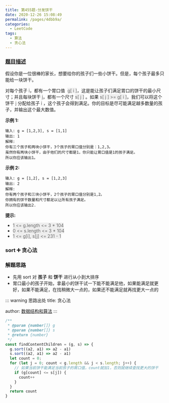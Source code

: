 ```yaml
---
title: 第455题-分发饼干
date: 2020-12-26 15:08:49
permalink: /pages/4dbb9a/
categories:
  - LeetCode
tags:
  - 算法
  - 贪心法
---
```


### [题目描述](https://leetcode-cn.com/problems/assign-cookies/)

假设你是一位很棒的家长，想要给你的孩子们一些小饼干。但是，每个孩子最多只能给一块饼干。

对每个孩子 <font style="background: #eee; color: #666;">i</font>，都有一个胃口值  <font style="background: #eee; color: #666;">g[ i ]</font>，这是能让孩子们满足胃口的饼干的最小尺寸；并且每块饼干 <font style="background: #eee; color: #666;">j</font>，都有一个尺寸 <font style="background: #eee; color: #666;">s[ j ]</font> 。如果 <font style="background: #eee; color: #666;">s[ j ] >= g[ i ]</font>，我们可以将这个饼干 <font style="background: #eee; color: #666;">j</font> 分配给孩子 <font style="background: #eee; color: #666;">i</font> ，这个孩子会得到满足。你的目标是尽可能满足越多数量的孩子，并输出这个最大数值。

<!-- more -->

**示例 1:**

```
输入: g = [1,2,3], s = [1,1]
输出: 1
解释:
你有三个孩子和两块小饼干，3个孩子的胃口值分别是：1,2,3。
虽然你有两块小饼干，由于他们的尺寸都是1，你只能让胃口值是1的孩子满足。
所以你应该输出1。
```

**示例 2:**

```
输入: g = [1,2], s = [1,2,3]
输出: 2
解释:
你有两个孩子和三块小饼干，2个孩子的胃口值分别是1,2。
你拥有的饼干数量和尺寸都足以让所有孩子满足。
所以你应该输出2.
```

**提示:**

- <font style="background: #eee; color: #666;">1 <= g.length <= 3 \* 104</font>
- <font style="background: #eee; color: #666;">0 <= s.length <= 3 \* 104</font>
- <font style="background: #eee; color: #666;">1 <= g[i], s[j] <= 231 - 1</font>

### sort ➕ 贪心法

### 解题思路

- 先用 sort 对 **孩子** 和 **饼干** 进行从小到大排序
- 胃口最小的孩子开始，拿最小的饼干试一下能不能满足他，如果能满足就更好，如果不能满足，在找稍微大一点的，如果还不能满足就再找更大一点的

::: warning 思路出处
title: 贪心法

author: [数据结构和算法](https://leetcode-cn.com/problems/assign-cookies/solution/tan-xin-suan-fa-ying-gai-jiao-pian-xin-s-iw8m/)
:::

```JavaScript
/**
 * @param {number[]} g
 * @param {number[]} s
 * @return {number}
 */
const findContentChildren = (g, s) => {
  g.sort((a2, a1) => a2 - a1)
  s.sort((a2, a1) => a2 - a1)
  let count = 0;
  for (let j = 0; count < g.length && j < s.length; j++) {
    // 如果当前饼干能满足当前孩子的胃口值，count就加1，否则就继续查找更大的饼干
    if (g[count] <= s[j]) {
      count++
    }
  }
  return count
}
```
